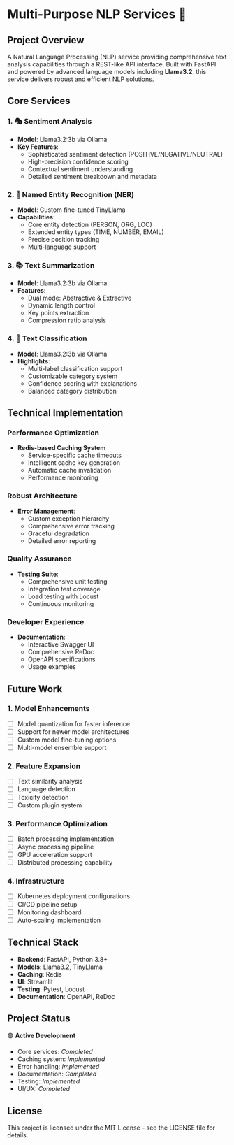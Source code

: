 # Multi-Purpose NLP Services 🤖

## Project Overview
A Natural Language Processing (NLP) service providing comprehensive text analysis capabilities through a REST-like API interface. Built with FastAPI and powered by advanced language models including **Llama3.2**, this service delivers robust and efficient NLP solutions.

## Core Services

### 1. 🎭 Sentiment Analysis
- **Model**: Llama3.2:3b via Ollama
- **Key Features**:
  - Sophisticated sentiment detection (POSITIVE/NEGATIVE/NEUTRAL)
  - High-precision confidence scoring
  - Contextual sentiment understanding
  - Detailed sentiment breakdown and metadata

### 2. 🎯 Named Entity Recognition (NER)
- **Model**: Custom fine-tuned TinyLlama
- **Capabilities**:
  - Core entity detection (PERSON, ORG, LOC)
  - Extended entity types (TIME, NUMBER, EMAIL)
  - Precise position tracking
  - Multi-language support

### 3. 📚 Text Summarization
- **Model**: Llama3.2:3b via Ollama
- **Features**:
  - Dual mode: Abstractive & Extractive
  - Dynamic length control
  - Key points extraction
  - Compression ratio analysis

### 4. 📑 Text Classification
- **Model**: Llama3.2:3b via Ollama
- **Highlights**:
  - Multi-label classification support
  - Customizable category system
  - Confidence scoring with explanations
  - Balanced category distribution

## Technical Implementation

### Performance Optimization
- **Redis-based Caching System**
  - Service-specific cache timeouts
  - Intelligent cache key generation
  - Automatic cache invalidation
  - Performance monitoring

### Robust Architecture
- **Error Management**:
  - Custom exception hierarchy
  - Comprehensive error tracking
  - Graceful degradation
  - Detailed error reporting

### Quality Assurance
- **Testing Suite**:
  - Comprehensive unit testing
  - Integration test coverage
  - Load testing with Locust
  - Continuous monitoring

### Developer Experience
- **Documentation**:
  - Interactive Swagger UI
  - Comprehensive ReDoc
  - OpenAPI specifications
  - Usage examples

## Future Work

### 1. Model Enhancements
- [ ] Model quantization for faster inference
- [ ] Support for newer model architectures
- [ ] Custom model fine-tuning options
- [ ] Multi-model ensemble support

### 2. Feature Expansion
- [ ] Text similarity analysis
- [ ] Language detection
- [ ] Toxicity detection
- [ ] Custom plugin system

### 3. Performance Optimization
- [ ] Batch processing implementation
- [ ] Async processing pipeline
- [ ] GPU acceleration support
- [ ] Distributed processing capability

### 4. Infrastructure
- [ ] Kubernetes deployment configurations
- [ ] CI/CD pipeline setup
- [ ] Monitoring dashboard
- [ ] Auto-scaling implementation

## Technical Stack
- **Backend**: FastAPI, Python 3.8+
- **Models**: Llama3.2, TinyLlama
- **Caching**: Redis
- **UI**: Streamlit
- **Testing**: Pytest, Locust
- **Documentation**: OpenAPI, ReDoc

## Project Status
🟢 **Active Development**
- Core services: *Completed*
- Caching system: *Implemented*
- Error handling: *Implemented*
- Documentation: *Completed*
- Testing: *Implemented*
- UI/UX: *Completed*

## License
This project is licensed under the MIT License - see the LICENSE file for details.

